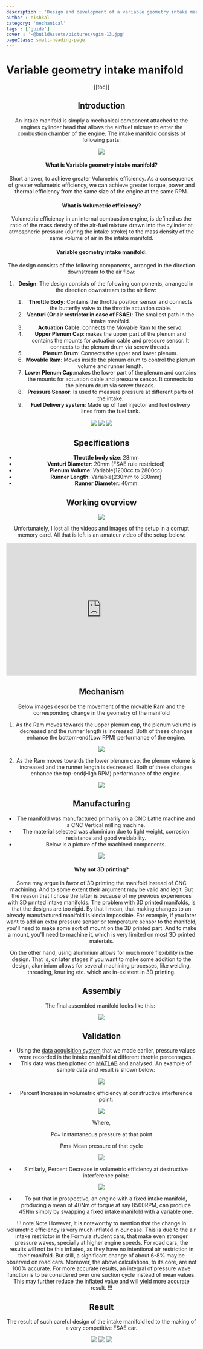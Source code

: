 ```yaml
---
description : 'Design and development of a variable geometry intake manifold'
author : nishkal
category: 'mechanical'
tags : ['guide']
cover : '~@buildAssets/pictures/vgim-13.jpg'
pageClass: small-heading-page
---
```


# Variable geometry intake manifold

<Header />

[[toc]]

## Introduction
An intake manifold is simply a mechanical component attached to the engines cylinder head that allows the air/fuel mixture to enter the combustion chamber of the engine. The intake manifold consists of following parts:

![](~@buildAssets/pictures/vgim-1.jpg)

#### What is Variable geometry intake manifold?
Short answer, to achieve greater Volumetric efficiency. As a consequence of greater volumetric efficiency, we can achieve greater torque, power and thermal efficiency from the same size of the engine at the same RPM.

#### What is Volumetric efficiency?
Volumetric efficiency in an internal combustion engine, is defined as the ratio of the mass density of the air-fuel mixture drawn into the cylinder at atmospheric pressure (during the intake stroke) to the mass density of the same volume of air in the intake manifold. 

#### Variable geometry intake manifold: 
The design consists of the following components, arranged in the direction downstream to the air flow:

1. __Design__: The design consists of the following components, arranged in the direction downstream to the air flow:

   1. __Throttle Body__: Contains the throttle position sensor and connects the butterfly valve to the throttle actuation cable.
   2. __Venturi (Or air restrictor in case of FSAE)__: The smallest path in the intake manifold.
   3. __Actuation Cable__: connects the Movable Ram to the servo.
   4. __Upper Plenum Cap__: makes the upper part of the plenum and contains the mounts for actuation     cable and pressure sensor. It connects to the plenum drum via screw threads. 
   5. __Plenum Drum__: Connects the upper and lower plenum. 
   6. __Movable Ram__: Moves inside the plenum drum to control the plenum volume and runner length.
   7. __Lower Plenum Cap__:makes the lower part of the plenum and contains the mounts for actuation     cable and pressure sensor. It connects to the plenum drum via screw threads. 
   8. __Pressure Sensor__: Is used to measure pressure at different parts of the intake.
   9. __Fuel Delivery system__: Made up of fuel injector and fuel delivery lines from the fuel tank.

<CustomAgile class="section-slot">
<img src="~@buildAssets/pictures/vgim-13.jpg"/>
<img src="~@buildAssets/pictures/vgim-2.jpg"/>
<img src="~@buildAssets/pictures/vgim-3.jpg"/>
</CustomAgile>

## Specifications

* __Throttle body size__: 28mm
* __Venturi Diameter__: 20mm (FSAE rule restricted)
* __Plenum Volume__: Variable(1200cc to 2800cc)
* __Runner Length__: Variable(230mm to 330mm)
* __Runner Diameter__: 40mm

## Working overview

![](~@buildAssets/pictures/vgim-4.jpg)

Unfortunately, I lost all the videos and images of the setup in a corrupt memory card. All that is left is an amateur video of the setup below:

<iframe width="100%" height="350" src="https://www.youtube.com/embed/yb_dkx9M_fU" frameborder="0" allow="autoplay; encrypted-media" allowfullscreen></iframe>

## Mechanism
Below images describe the movement of the movable Ram and the corresponding change in the geometry of the manifold

1. As the Ram moves towards the upper plenum cap, the plenum volume is decreased and the runner length is increased. Both of these changes enhance the bottom-end(Low RPM) performance of the engine.

![](~@buildAssets/pictures/vgim-5.jpg)

2. As the Ram moves towards the lower plenum cap, the plenum volume is increased and the runner length is decreased. Both of these changes enhance the top-end(High RPM) performance of the engine.

![](~@buildAssets/pictures/vgim-6.jpg)

## Manufacturing
* The manifold was manufactured primarily on a CNC Lathe machine and a CNC Vertical milling machine.
* The material selected was aluminium due to light weight, corrosion resistance and good weldability.
* Below is a picture of the machined components.

![](~@buildAssets/pictures/vgim-7.png)

#### Why not 3D printing?
Some may argue in favor of 3D printing the manifold instead of CNC machining. And to some extent their argument may be valid and legit. But the reason that I chose the latter is because of my previous experiences with 3D printed intake manifolds. The problem with 3D printed manifolds, is that the designs are too rigid. By that I mean, that making changes to an already manufactured manifold is kinda impossible. For example, if you later want to add an extra pressure sensor or temperature sensor to the manifold, you'll need to make some sort of mount on the 3D printed part. And to make a mount, you'll need to machine it, which is very limited on most 3D printed materials. 

On the other hand, using aluminium allows for much more flexibility in the design. That is, on later stages if you want to make some addition to the design, aluminium allows for several machining processes, like welding, threading, knurling etc. which are in-existent in 3D printing.

## Assembly
The final assembled manifold looks like this:-

![](~@buildAssets/pictures/vgim-8.jpg)

## Validation
* Using the [data acquisition system](https://projectmechatronics.blogspot.in/2017/09/data-acquisition-system.html) that we made earlier, pressure values were recorded in the intake manifold at different throttle percentages.
* This data was then plotted on [MATLAB](https://www.mathworks.com/products/matlab.html) and analysed. An example of sample data and result is shown below:

![](~@buildAssets/pictures/vgim-9.png)

* Percent Increase in volumetric efficiency at constructive interference point:

![](~@buildAssets/pictures/vgim-10.jpg)

Where,

Pc= Instantaneous pressure at that point

Pm= Mean pressure of that cycle

![](~@buildAssets/pictures/vgim-11.jpg)

* Similarly, Percent Decrease in volumetric efficiency at destructive interference point:

![](~@buildAssets/pictures/vgim-12.jpg)

* To put that in prospective, an engine with a fixed intake manifold, producing a mean of 40Nm of torque at say 8500RPM, can produce 45Nm simply by swapping a fixed intake manifold with a variable one.

!!! note Note
However, it is noteworthy to mention that the change in volumetric efficiency is very much inflated in our case. This is due to the air intake restrictor in the Formula student cars, that make even stronger pressure waves, specially at higher engine speeds. For road cars, the results will not be this inflated, as they have no intentional air restriction in their manifold. But still, a significant change of about 6-8% may be observed on road cars. Moreover, the above calculations, to its core, are not 100% accurate. For more accurate results, an integral of pressure wave function is to be considered over one suction cycle instead of mean values. This may further reduce the inflated value and will yield more accurate result.
!!!

## Result
The result of such careful design of the intake manifold led to the making of a very competitive FSAE car.

![](~@buildAssets/pictures/dr17-6.jpg)
![](~@buildAssets/pictures/dr17-8.jpg)
![](~@buildAssets/pictures/dr17-9.jpg)



